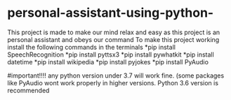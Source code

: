 # personal-assistant-using-python-
This project is made to make our mind relax and easy as this project is an personal assistant and obeys our command
To make this project working install the following commands in the terminals
                         *pip install SpeechRecognition
                         *pip install pyttsx3
                         *pip install pywhatkit
                         *pip install datetime
                         *pip install wikipedia
                         *pip install pyjokes
                         *pip install PyAudio
   
#important!!!! any python version under 3.7 will work fine. (some packages like PyAudio wont work properly in higher versions. Python 3.6 version is recommended
                         
